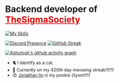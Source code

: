 <h1 align="left">Backend developer of  
  <a href="https://github.com/TheSigmaSociety" style="color: #cc0000;">TheSigmaSociety</a>
</h1>

[![My Skills](https://skillicons.dev/icons?i=cpp,cmake,python,flask,java,mysql,raspberrypi,gcp)](https://skillicons.dev) </br>

[![Discord Presence](https://lanyard.cnrad.dev/api/1193808806786908260)](https://discord.com/users/1193808806786908260)
[![GitHub Streak](https://streak-stats.demolab.com/?user=ilovecrayons&theme=dark&card_height=210&card_width=595)](https://git.io/streak-stats)

[![Ashutosh's github activity graph](https://github-readme-activity-graph.vercel.app/graph?username=ilovecrayons&theme=github-compact&line=FFA500)](https://github.com/ashutosh00710/github-readme-activity-graph)

- 🐈 I identify as a cat.
- 🤫 Currently on my 420th day meowing streak!1!!1!
- 😍 <body align="left"> <a href="https://github.com/firenaruto3"> Jonathan lin</a> is my pookie (ilysm!!!!)</body>

